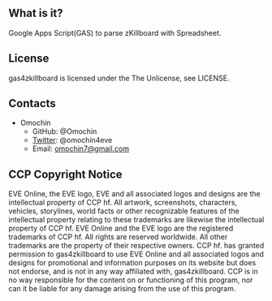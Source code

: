 ## What is it?
Google Apps Script(GAS) to parse zKillboard with Spreadsheet.

## License
gas4zkillboard is licensed under the The Unlicense, see LICENSE.

## Contacts
* Omochin
    * GitHub: @Omochin
    * [Twitter](https://twitter.com/omochin4eve): @omochin4eve
    * Email: omochin7@gmail.com

## CCP Copyright Notice
EVE Online, the EVE logo, EVE and all associated logos and designs are the intellectual property of CCP hf. All artwork, screenshots, characters, vehicles, storylines, world facts or other recognizable features of the intellectual property relating to these trademarks are likewise the intellectual property of CCP hf. EVE Online and the EVE logo are the registered trademarks of CCP hf. All rights are reserved worldwide. All other trademarks are the property of their respective owners. CCP hf. has granted permission to gas4zkillboard to use EVE Online and all associated logos and designs for promotional and information purposes on its website but does not endorse, and is not in any way affiliated with, gas4zkillboard. CCP is in no way responsible for the content on or functioning of this program, nor can it be liable for any damage arising from the use of this program.
